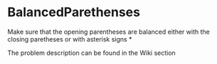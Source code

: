 # BalancedParethenses
Make sure that the opening parentheses are balanced either with the closing paretheses or with asterisk signs *

The problem description can be found in the Wiki section
